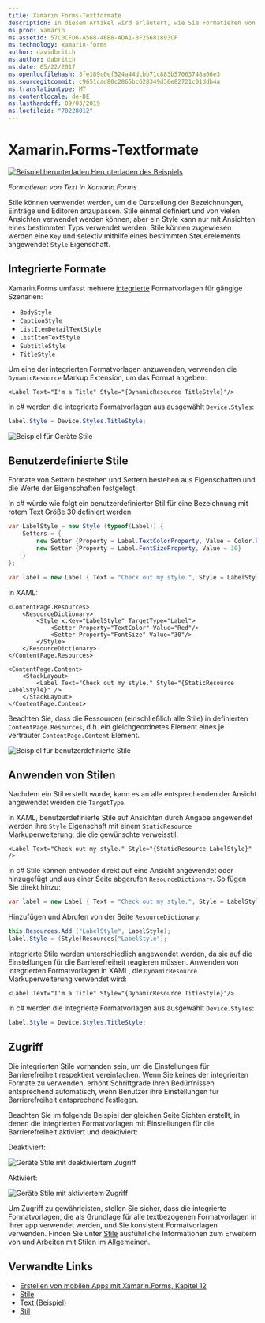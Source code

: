 ```yaml
---
title: Xamarin.Forms-Textformate
description: In diesem Artikel wird erläutert, wie Sie Formatieren von Text in Xamarin.Forms-Anwendungen. Stile einmal definiert und von vielen Ansichten verwendet werden können, aber ein Style kann nur mit Ansichten eines bestimmten Typs verwendet werden.
ms.prod: xamarin
ms.assetid: 57C0CFD6-A568-46B8-ADA1-BF25681893CF
ms.technology: xamarin-forms
author: davidbritch
ms.author: dabritch
ms.date: 05/22/2017
ms.openlocfilehash: 3fe189c0ef524a44dcbb71c883b57063748a06e3
ms.sourcegitcommit: c9651cad80c2865bc628349d30e82721c01ddb4a
ms.translationtype: MT
ms.contentlocale: de-DE
ms.lasthandoff: 09/03/2019
ms.locfileid: "70228012"
---
```

# <a name="xamarinforms-text-styles"></a>Xamarin.Forms-Textformate

[![Beispiel herunterladen](~/media/shared/download.png) Herunterladen des Beispiels](https://docs.microsoft.com/samples/xamarin/xamarin-forms-samples/userinterface-text)

_Formatieren von Text in Xamarin.Forms_

Stile können verwendet werden, um die Darstellung der Bezeichnungen, Einträge und Editoren anzupassen. Stile einmal definiert und von vielen Ansichten verwendet werden können, aber ein Style kann nur mit Ansichten eines bestimmten Typs verwendet werden.
Stile können zugewiesen werden eine `Key` und selektiv mithilfe eines bestimmten Steuerelements angewendet `Style` Eigenschaft.

<a name="Built-In_Styles" />

## <a name="built-in-styles"></a>Integrierte Formate

Xamarin.Forms umfasst mehrere [integrierte](xref:Xamarin.Forms.Device.Styles) Formatvorlagen für gängige Szenarien:

- `BodyStyle`
- `CaptionStyle`
- `ListItemDetailTextStyle`
- `ListItemTextStyle`
- `SubtitleStyle`
- `TitleStyle`

Um eine der integrierten Formatvorlagen anzuwenden, verwenden die `DynamicResource` Markup Extension, um das Format angeben:

```xaml
<Label Text="I'm a Title" Style="{DynamicResource TitleStyle}"/>
```

In c# werden die integrierte Formatvorlagen aus ausgewählt `Device.Styles`:

```csharp
label.Style = Device.Styles.TitleStyle;
```

![Beispiel für Geräte Stile](styles-images/builtinstyles.png)

<a name="Custom_Styles" />

## <a name="custom-styles"></a>Benutzerdefinierte Stile

Formate von Settern bestehen und Settern bestehen aus Eigenschaften und die Werte der Eigenschaften festgelegt.

In c# würde wie folgt ein benutzerdefinierter Stil für eine Bezeichnung mit rotem Text Größe 30 definiert werden:

```csharp
var LabelStyle = new Style (typeof(Label)) {
    Setters = {
        new Setter {Property = Label.TextColorProperty, Value = Color.Red},
        new Setter {Property = Label.FontSizeProperty, Value = 30}
    }
};

var label = new Label { Text = "Check out my style.", Style = LabelStyle };
```

In XAML:

```xaml
<ContentPage.Resources>
    <ResourceDictionary>
        <Style x:Key="LabelStyle" TargetType="Label">
            <Setter Property="TextColor" Value="Red"/>
            <Setter Property="FontSize" Value="30"/>
        </Style>
    </ResourceDictionary>
</ContentPage.Resources>

<ContentPage.Content>
    <StackLayout>
        <Label Text="Check out my style." Style="{StaticResource LabelStyle}" />
    </StackLayout>
</ContentPage.Content>
```

Beachten Sie, dass die Ressourcen (einschließlich alle Stile) in definierten `ContentPage.Resources`, d.h. ein gleichgeordnetes Element eines je vertrauter `ContentPage.Content` Element.

![Beispiel für benutzerdefinierte Stile](styles-images/customstyle.png)

<a name="Applying_Styles" />

## <a name="applying-styles"></a>Anwenden von Stilen

Nachdem ein Stil erstellt wurde, kann es an alle entsprechenden der Ansicht angewendet werden die `TargetType`.

In XAML, benutzerdefinierte Stile auf Ansichten durch Angabe angewendet werden ihre `Style` Eigenschaft mit einem `StaticResource` Markuperweiterung, die die gewünschte verweisstil:

```xaml
<Label Text="Check out my style." Style="{StaticResource LabelStyle}" />
```

In c# Stile können entweder direkt auf eine Ansicht angewendet oder hinzugefügt und aus einer Seite abgerufen `ResourceDictionary`. So fügen Sie direkt hinzu:

```csharp
var label = new Label { Text = "Check out my style.", Style = LabelStyle };
```

Hinzufügen und Abrufen von der Seite `ResourceDictionary`:

```csharp
this.Resources.Add ("LabelStyle", LabelStyle);
label.Style = (Style)Resources["LabelStyle"];
```

Integrierte Stile werden unterschiedlich angewendet werden, da sie auf die Einstellungen für die Barrierefreiheit reagieren müssen. Anwenden von integrierten Formatvorlagen in XAML, die `DynamicResource` Markuperweiterung verwendet wird:

```xaml
<Label Text="I'm a Title" Style="{DynamicResource TitleStyle}"/>
```

In c# werden die integrierte Formatvorlagen aus ausgewählt `Device.Styles`:

```csharp
label.Style = Device.Styles.TitleStyle;
```

## <a name="accessibility"></a>Zugriff

Die integrierten Stile vorhanden sein, um die Einstellungen für Barrierefreiheit respektiert vereinfachen. Wenn Sie keines der integrierten Formate zu verwenden, erhöht Schriftgrade Ihren Bedürfnissen entsprechend automatisch, wenn Benutzer ihre Einstellungen für Barrierefreiheit entsprechend festlegen.

Beachten Sie im folgende Beispiel der gleichen Seite Sichten erstellt, in denen die integrierten Formatvorlagen mit Einstellungen für die Barrierefreiheit aktiviert und deaktiviert:

Deaktiviert:

![Geräte Stile mit deaktiviertem Zugriff](styles-images/pre-access.png)

Aktiviert:

![Geräte Stile mit aktiviertem Zugriff](styles-images/post-access.png)

Um Zugriff zu gewährleisten, stellen Sie sicher, dass die integrierte Formatvorlagen, die als Grundlage für alle textbezogenen Formatvorlagen in Ihrer app verwendet werden, und Sie konsistent Formatvorlagen verwenden. Finden Sie unter [Stile](~/xamarin-forms/user-interface/styles/index.md) ausführliche Informationen zum Erweitern von und Arbeiten mit Stilen im Allgemeinen.


## <a name="related-links"></a>Verwandte Links

- [Erstellen von mobilen Apps mit Xamarin.Forms, Kapitel 12](https://developer.xamarin.com/r/xamarin-forms/book/chapter12.pdf)
- [Stile](~/xamarin-forms/user-interface/styles/index.md)
- [Text (Beispiel)](https://docs.microsoft.com/samples/xamarin/xamarin-forms-samples/userinterface-text)
- [Stil](xref:Xamarin.Forms.Style)
